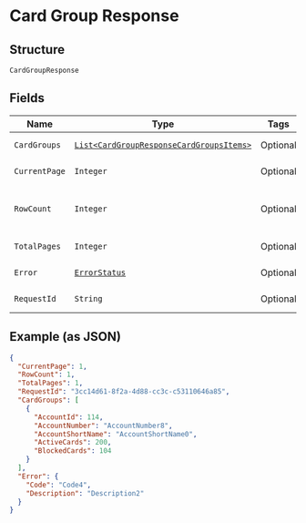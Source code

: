 
# Card Group Response

## Structure

`CardGroupResponse`

## Fields

| Name | Type | Tags | Description | Getter | Setter |
|  --- | --- | --- | --- | --- | --- |
| `CardGroups` | [`List<CardGroupResponseCardGroupsItems>`](../../doc/models/card-group-response-card-groups-items.md) | Optional | - | List<CardGroupResponseCardGroupsItems> getCardGroups() | setCardGroups(List<CardGroupResponseCardGroupsItems> cardGroups) |
| `CurrentPage` | `Integer` | Optional | current page | Integer getCurrentPage() | setCurrentPage(Integer currentPage) |
| `RowCount` | `Integer` | Optional | number of records in current response | Integer getRowCount() | setRowCount(Integer rowCount) |
| `TotalPages` | `Integer` | Optional | Total pages available | Integer getTotalPages() | setTotalPages(Integer totalPages) |
| `Error` | [`ErrorStatus`](../../doc/models/error-status.md) | Optional | - | ErrorStatus getError() | setError(ErrorStatus error) |
| `RequestId` | `String` | Optional | API Request id | String getRequestId() | setRequestId(String requestId) |

## Example (as JSON)

```json
{
  "CurrentPage": 1,
  "RowCount": 1,
  "TotalPages": 1,
  "RequestId": "3cc14d61-8f2a-4d88-cc3c-c53110646a85",
  "CardGroups": [
    {
      "AccountId": 114,
      "AccountNumber": "AccountNumber8",
      "AccountShortName": "AccountShortName0",
      "ActiveCards": 200,
      "BlockedCards": 104
    }
  ],
  "Error": {
    "Code": "Code4",
    "Description": "Description2"
  }
}
```

